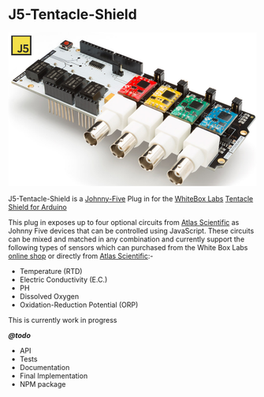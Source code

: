 # J5-Tentacle-Shield

![White Labs Tentacle Shield for Arduino](/docs/tentacleshield.png)  

  
J5-Tentacle-Shield is a [Johnny-Five](http://johnny-five.io/) Plug in for the [WhiteBox Labs](https://www.whiteboxes.ch/) [Tentacle Shield for Arduino](https://www.whiteboxes.ch/shop/tentacle/) 

This plug in exposes up to four optional circuits from [Atlas Scientific](https://www.atlas-scientific.com/) as Johnny Five devices that can be controlled using JavaScript. These circuits can be mixed and matched in any combination and currently support the following types of sensors which can purchased from the White Box Labs [online shop](https://www.whiteboxes.ch/shop/) or directly from [Atlas Scientific](https://www.atlas-scientific.com/):-

 - Temperature (RTD) 
 - Electric Conductivity (E.C.) 
 - PH 
 - Dissolved Oxygen
 - Oxidation-Reduction Potential (ORP)




This is currently work in progress 

***@todo*** 

 - API
 - Tests
 - Documentation
 - Final Implementation
 - NPM package



